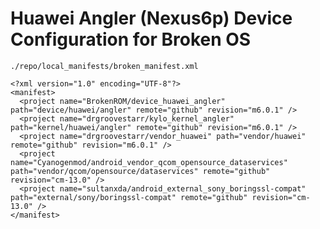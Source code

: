 Huawei Angler (Nexus6p) Device Configuration for Broken OS
==========================================================

`./repo/local_manifests/broken_manifest.xml`
```
<?xml version="1.0" encoding="UTF-8"?>
<manifest>
  <project name="BrokenROM/device_huawei_angler" path="device/huawei/angler" remote="github" revision="m6.0.1" />
  <project name="drgroovestarr/kylo_kernel_angler" path="kernel/huawei/angler" remote="github" revision="m6.0.1" />
  <project name="drgroovestarr/vendor_huawei" path="vendor/huawei" remote="github" revision="m6.0.1" />
  <project name="Cyanogenmod/android_vendor_qcom_opensource_dataservices" path="vendor/qcom/opensource/dataservices" remote="github" revision="cm-13.0" />
  <project name="sultanxda/android_external_sony_boringssl-compat" path="external/sony/boringssl-compat" remote="github" revision="cm-13.0" />
</manifest>
```
